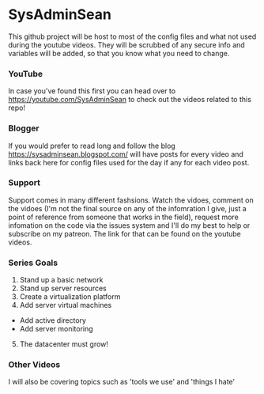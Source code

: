 # SysAdminSean 
This github project will be host to most of the config files and what not used during the youtube videos.  They will be scrubbed of any secure info and variables will be added, so that you know what you need to change.

### YouTube
In case you've found this first you can head over to https://youtube.com/SysAdminSean to check out the videos related to this repo!

### Blogger
If you would prefer to read long and follow the blog https://sysadminsean.blogspot.com/ will have posts for every video and links back here for config files used for the day if any for each video post.

### Support
Support comes in many different fashsions.  Watch the vidoes, comment on the vidoes (I'm not the final source on any of the infomration I give, just a point of reference from someone that works in the field), request more infomation on the code via the issues system and I'll do my best to help or subscribe on my patreon.  The link for that can be found on the youtube videos.

### Series Goals
1. Stand up a basic network
2. Stand up server resources
3. Create a virtualization platform
4. Add server virtual machines
* Add active directory
* Add server monitoring
5. The datacenter must grow!
  
### Other Videos
I will also be covering topics such as 'tools we use' and 'things I hate'
